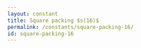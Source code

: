 ```yaml
---
layout: constant
title: Square packing $s(16)$
permalink: /constants/square-packing-16/
id: square-packing-16
---
```

